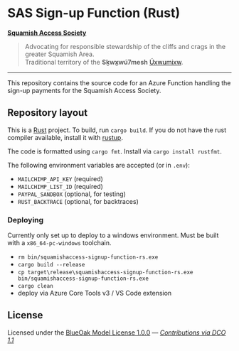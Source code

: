 # SAS Sign-up Function (Rust)

**[Squamish Access Society](https://squamishaccess.ca/)**
> Advocating for responsible stewardship of the cliffs and crags in the greater Squamish Area.</br>
> Traditional territory of the **Sḵwx̱wú7mesh** [Úxwumixw](https://www.squamish.net/).

----

This repository contains the source code for an Azure Function handling the sign-up payments for the Squamish Access Society.

## Repository layout

This is a [Rust](https://www.rust-lang.org/) project. To build, run `cargo build`. If you do not have the rust compiler available, install it with [rustup](https://rustup.rs).

The code is formatted using `cargo fmt`. Install via `cargo install rustfmt`.

The following environment variables are accepted (or in `.env`):
- `MAILCHIMP_API_KEY` (required)
- `MAILCHIMP_LIST_ID` (required)
- `PAYPAL_SANDBOX` (optional, for testing)
- `RUST_BACKTRACE` (optional, for backtraces)

### Deploying

Currently only set up to deploy to a windows environment.
Must be built with a `x86_64-pc-windows` toolchain.

- `rm bin/squamishaccess-signup-function-rs.exe`
- `cargo build --release`
- `cp target\release\squamishaccess-signup-function-rs.exe bin/squamishaccess-signup-function-rs.exe`
- `cargo clean`
- deploy via Azure Core Tools v3 / VS Code extension

## License

Licensed under the [BlueOak Model License 1.0.0](LICENSE.md) — _[Contributions via DCO 1.1](contributing.md#developers-certificate-of-origin)_

[Tide]: https://github.com/http-rs/tide
